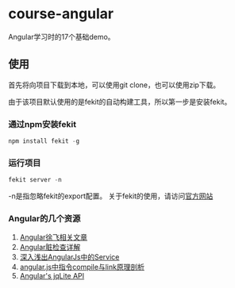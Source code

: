 # course-angular

Angular学习时的17个基础demo。

## 使用
首先将向项目下载到本地，可以使用git clone，也可以使用zip下载。

由于该项目默认使用的是fekit的自动构建工具，所以第一步是安装fekit。
### 通过npm安装fekit
```js
npm install fekit -g
```

### 运行项目
```js
fekit server -n
```
-n是指忽略fekit的export配置。
关于fekit的使用，请访问[官方网站](http://ued.qunar.com/fekit/)

### Angular的几个资源
1. [Angular徐飞相关文章](https://github.com/chping2125/blog)
2. [Angular脏检查详解](https://github.com/xufei/Make-Your-Own-AngularJS/blob/master/01.md)
3. [深入浅出AngularJs中的Service](http://blog.csdn.net/feiying008/article/details/50082107)
4. [angular.js中指令compile与link原理剖析](http://www.bubuko.com/infodetail-694161.html)
5. [Angular's jqLite API](http://www.bubuko.com/infodetail-694161.html)

